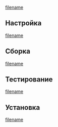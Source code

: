 <pkg :name="'expect'" instsize showsbu2></pkg>

[filename](../shared/test-pkgs.md ':include')

## Настройка

[filename](../packages/core/expext/configure)

## Сборка

[filename](../packages/core/expect/build)

## Тестирование

[filename](../packages/core/expect/test)

## Установка

[filename](../packages/core/expect/install)

<script>
	new Vue({ el: '#main' })
</script>
